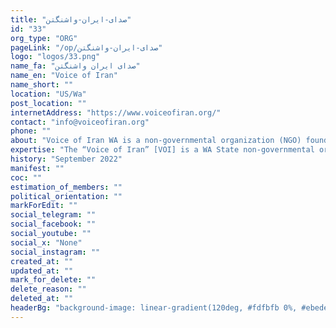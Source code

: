 ```yaml
---
title: "صدای-ایران-واشنگتن"
id: "33"
org_type: "ORG"
pageLink: "/op/صدای-ایران-واشنگتن"
logo: "logos/33.png"
name_fa: "صدای ایران واشنگتن"
name_en: "Voice of Iran"
name_short: ""
location: "US/Wa"
post_location: ""
internetAddress: "https://www.voiceofiran.org/"
contact: "info@voiceofiran.org"
phone: ""
about: "Voice of Iran WA is a non-governmental organization (NGO) founded in Washington State. They advocate for human rights and democracy in Iran. They also provide support to the Iranian community in Washington State."
expertise: "The “Voice of Iran” [VOI] is a WA State non-governmental organization [NGO] founded by Arezou Bagan."
history: "September 2022"
manifest: ""
coc: ""
estimation_of_members: ""
political_orientation: ""
markForEdit: ""
social_telegram: ""
social_facebook: ""
social_youtube: ""
social_x: "None"
social_instagram: ""
created_at: ""
updated_at: ""
mark_for_delete: ""
delete_reason: ""
deleted_at: ""
headerBg: "background-image: linear-gradient(120deg, #fdfbfb 0%, #ebedee 100%);"
---
```


